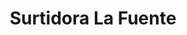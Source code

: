 ---
title: "Surtidora La Fuente"
url: /puerto-de-san-jose/surtidora-la-fuente/
shop: Lebensmittel
---